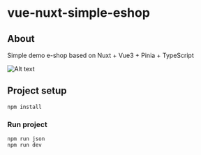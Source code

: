 # vue-nuxt-simple-eshop

## About ##

Simple demo e-shop based on Nuxt + Vue3 + Pinia + TypeScript

![Alt text](/git/demo.gif?raw=true "Eshop example")

## Project setup
```
npm install
```

### Run project
```
npm run json
npm run dev
```
